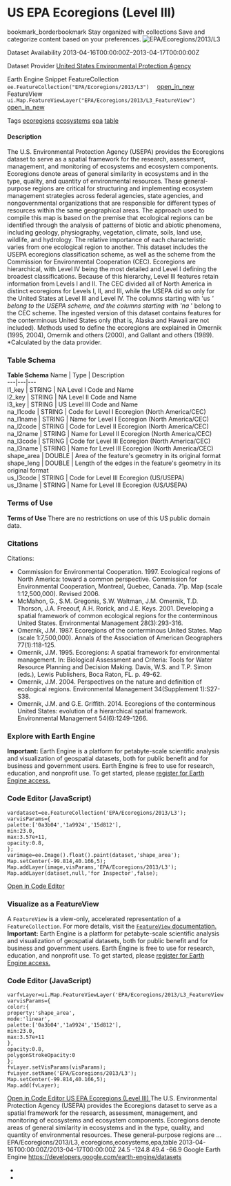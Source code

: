  
#  US EPA Ecoregions (Level III) 
bookmark_borderbookmark Stay organized with collections  Save and categorize content based on your preferences. 
![EPA/Ecoregions/2013/L3](https://developers.google.com/earth-engine/datasets/images/EPA/EPA_Ecoregions_2013_L3_sample.png) 

Dataset Availability
    2013-04-16T00:00:00Z–2013-04-17T00:00:00Z 

Dataset Provider
     [ United States Environmental Protection Agency ](https://www.epa.gov/eco-research/level-iii-and-iv-ecoregions-continental-united-states) 

Earth Engine Snippet
     FeatureCollection `    ee.FeatureCollection("EPA/Ecoregions/2013/L3")   ` [ open_in_new ](https://code.earthengine.google.com/?scriptPath=Examples:Datasets/EPA/EPA_Ecoregions_2013_L3)      FeatureView  `    ui.Map.FeatureViewLayer("EPA/Ecoregions/2013/L3_FeatureView")   ` [ open_in_new ](https://code.earthengine.google.com/?scriptPath=Examples:Datasets/EPA/EPA_Ecoregions_2013_L3_FeatureView) 

Tags
     [ecoregions](https://developers.google.com/earth-engine/datasets/tags/ecoregions) [ecosystems](https://developers.google.com/earth-engine/datasets/tags/ecosystems) [epa](https://developers.google.com/earth-engine/datasets/tags/epa) [table](https://developers.google.com/earth-engine/datasets/tags/table)
#### Description
The U.S. Environmental Protection Agency (USEPA) provides the Ecoregions dataset to serve as a spatial framework for the research, assessment, management, and monitoring of ecosystems and ecosystem components. Ecoregions denote areas of general similarity in ecosystems and in the type, quality, and quantity of environmental resources. These general-purpose regions are critical for structuring and implementing ecosystem management strategies across federal agencies, state agencies, and nongovernmental organizations that are responsible for different types of resources within the same geographical areas.
The approach used to compile this map is based on the premise that ecological regions can be identified through the analysis of patterns of biotic and abiotic phenomena, including geology, physiography, vegetation, climate, soils, land use, wildlife, and hydrology. The relative importance of each characteristic varies from one ecological region to another.
This dataset includes the USEPA ecoregions classification scheme, as well as the scheme from the Commission for Environmental Cooperation (CEC). Ecoregions are hierarchical, with Level IV being the most detailed and Level I defining the broadest classifications. Because of this hierarchy, Level III features retain information from Levels I and II. The CEC divided all of North America in distinct ecoregions for Levels I, II, and III, while the USEPA did so only for the United States at Level III and Level IV. The columns starting with 'us _' belong to the USEPA scheme, and the columns starting with 'na_ ' belong to the CEC scheme. The ingested version of this dataset contains features for the conterminous United States only (that is, Alaska and Hawaii are not included). Methods used to define the ecoregions are explained in Omernik (1995, 2004), Omernik and others (2000), and Gallant and others (1989).
*Calculated by the data provider.
### Table Schema
**Table Schema**
Name | Type | Description  
---|---|---  
l1_key | STRING | NA Level I Code and Name  
l2_key | STRING | NA Level II Code and Name  
l3_key | STRING | US Level III Code and Name  
na_l1code | STRING | Code for Level I Ecoregion (North America/CEC)  
na_l1name | STRING | Name for Level I Ecoregion (North America/CEC)  
na_l2code | STRING | Code for Level II Ecoregion (North America/CEC)  
na_l2name | STRING | Name for Level II Ecoregion (North America/CEC)  
na_l3code | STRING | Code for Level III Ecoregion (North America/CEC)  
na_l3name | STRING | Name for Level III Ecoregion (North America/CEC)  
shape_area | DOUBLE | Area of the feature's geometry in its original format  
shape_leng | DOUBLE | Length of the edges in the feature's geometry in its original format  
us_l3code | STRING | Code for Level III Ecoregion (US/USEPA)  
us_l3name | STRING | Name for Level III Ecoregion (US/USEPA)  
### Terms of Use
**Terms of Use**
There are no restrictions on use of this US public domain data.
### Citations
Citations:
  * Commission for Environmental Cooperation. 1997. Ecological regions of North America: toward a common perspective. Commission for Environmental Cooperation, Montreal, Quebec, Canada. 71p. Map (scale 1:12,500,000). Revised 2006.
  * McMahon, G., S.M. Gregonis, S.W. Waltman, J.M. Omernik, T.D. Thorson, J.A. Freeouf, A.H. Rorick, and J.E. Keys. 2001. Developing a spatial framework of common ecological regions for the conterminous United States. Environmental Management 28(3):293-316.
  * Omernik, J.M. 1987. Ecoregions of the conterminous United States. Map (scale 1:7,500,000). Annals of the Association of American Geographers 77(1):118-125.
  * Omernik, J.M. 1995. Ecoregions: A spatial framework for environmental management. In: Biological Assessment and Criteria: Tools for Water Resource Planning and Decision Making. Davis, W.S. and T.P. Simon (eds.), Lewis Publishers, Boca Raton, FL. p. 49-62.
  * Omernik, J.M. 2004. Perspectives on the nature and definition of ecological regions. Environmental Management 34(Supplement 1):S27-S38.
  * Omernik, J.M. and G.E. Griffith. 2014. Ecoregions of the conterminous United States: evolution of a hierarchical spatial framework. Environmental Management 54(6):1249-1266.


### Explore with Earth Engine
**Important:** Earth Engine is a platform for petabyte-scale scientific analysis and visualization of geospatial datasets, both for public benefit and for business and government users. Earth Engine is free to use for research, education, and nonprofit use. To get started, please [register for Earth Engine access.](https://console.cloud.google.com/earth-engine)
### Code Editor (JavaScript)
```
vardataset=ee.FeatureCollection('EPA/Ecoregions/2013/L3');
varvisParams={
palette:['0a3b04','1a9924','15d812'],
min:23.0,
max:3.57e+11,
opacity:0.8,
};
varimage=ee.Image().float().paint(dataset,'shape_area');
Map.setCenter(-99.814,40.166,5);
Map.addLayer(image,visParams,'EPA/Ecoregions/2013/L3');
Map.addLayer(dataset,null,'for Inspector',false);
```
[ Open in Code Editor ](https://code.earthengine.google.com/?scriptPath=Examples:Datasets/EPA/EPA_Ecoregions_2013_L3)
### Visualize as a FeatureView
A `FeatureView` is a view-only, accelerated representation of a `FeatureCollection`. For more details, visit the [ `FeatureView` documentation. ](https://developers.google.com/earth-engine/guides/featureview_overview)
**Important:** Earth Engine is a platform for petabyte-scale scientific analysis and visualization of geospatial datasets, both for public benefit and for business and government users. Earth Engine is free to use for research, education, and nonprofit use. To get started, please [register for Earth Engine access.](https://console.cloud.google.com/earth-engine)
### Code Editor (JavaScript)
```
varfvLayer=ui.Map.FeatureViewLayer('EPA/Ecoregions/2013/L3_FeatureView');
varvisParams={
color:{
property:'shape_area',
mode:'linear',
palette:['0a3b04','1a9924','15d812'],
min:23.0,
max:3.57e+11
},
opacity:0.8,
polygonStrokeOpacity:0
};
fvLayer.setVisParams(visParams);
fvLayer.setName('EPA/Ecoregions/2013/L3');
Map.setCenter(-99.814,40.166,5);
Map.add(fvLayer);
```
[ Open in Code Editor ](https://code.earthengine.google.com/?scriptPath=Examples:Datasets/EPA/EPA_Ecoregions_2013_L3_FeatureView)
[ US EPA Ecoregions (Level III) ](https://developers.google.com/earth-engine/datasets/catalog/EPA_Ecoregions_2013_L3)
The U.S. Environmental Protection Agency (USEPA) provides the Ecoregions dataset to serve as a spatial framework for the research, assessment, management, and monitoring of ecosystems and ecosystem components. Ecoregions denote areas of general similarity in ecosystems and in the type, quality, and quantity of environmental resources. These general-purpose regions are …
EPA/Ecoregions/2013/L3, ecoregions,ecosystems,epa,table 
2013-04-16T00:00:00Z/2013-04-17T00:00:00Z
24.5 -124.8 49.4 -66.9 
Google Earth Engine
https://developers.google.com/earth-engine/datasets
  * [ ](https://doi.org/https://www.epa.gov/eco-research/level-iii-and-iv-ecoregions-continental-united-states)
  * [ ](https://doi.org/https://developers.google.com/earth-engine/datasets/catalog/EPA_Ecoregions_2013_L3)



